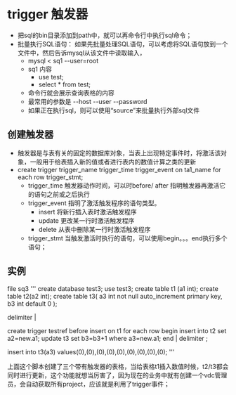# trigger 触发器

- 把sql的bin目录添加到path中，就可以再命令行中执行sql命令；
- 批量执行SQL语句： 如果先批量处理SQL语句，可以考虑将SQL语句放到一个文件中，然后告诉mysql从该文件中读取输入，
	- mysql < sq1 --user=root
	- sq1 内容
		- use test;
		- select * from test;
	- 命令行就会展示查询表格的内容
	- 最常用的参数是 --host --user --password
	- 如果正在执行sql，则可以使用“source”来批量执行外部sql文件

## 创建触发器
- 触发器是与表有关的固定的数据库对象，当表上出现特定事件时，将激活该对象，一般用于给表插入新的值或者进行表内的数值计算之类的更新
- create trigger trigger_name trigger_time trigger_event on ta1_name for each row trigger_stmt;
	- trigger_time 触发器动作时间，可以时before/ after 指明触发器再激活它的语句之前或之后执行
	- trigger_event 指明了激活触发程序的语句类型。
		- insert 将新行插入表时激活触发程序
		- update 更改某一行时激活触发程序
		- delete 从表中删除某一行时激活触发程序
	- trigger_stmt 当触发激活时执行的语句，可以使用begin。。。end执行多个语句；

## 实例
file sq3
'''
create database test3;
use test3;
create table t1 (a1 int);
create table t2(a2 int);
create table t3(
a3 int not null auto_increment primary key,
b3 int default 0
);

delimiter |

create trigger testref before insert on t1
for each row begin
insert into t2 set a2=new.a1;
update t3 set b3=b3+1 where a3=new.a1;
end
|
delimiter ;

insert into t3(a3) values(0),(0),(0),(0),(0),(0),(0),(0),(0);
'''

上面这个脚本创建了三个带有触发器的表格，当给表格t1插入数值时候，t2/t3都会同时进行更新，这个功能就想当厉害了，因为现在的业务中就有创建一个vdc管理员，会自动获取所有project，应该就是利用了trigger事件；

